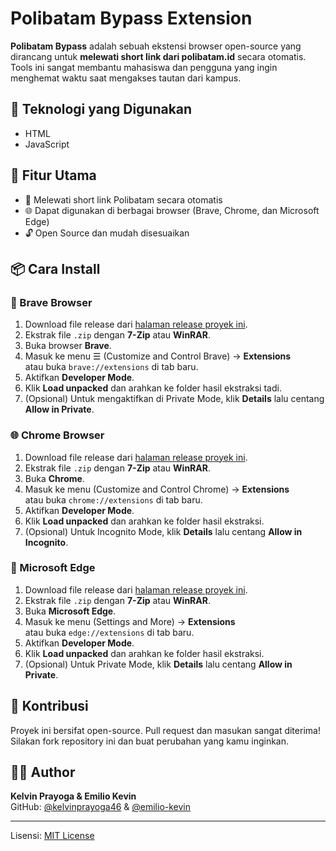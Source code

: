 # Polibatam Bypass Extension

**Polibatam Bypass** adalah sebuah ekstensi browser open-source yang dirancang untuk **melewati short link dari polibatam.id** secara otomatis. Tools ini sangat membantu mahasiswa dan pengguna yang ingin menghemat waktu saat mengakses tautan dari kampus.

## 🔧 Teknologi yang Digunakan

- HTML
- JavaScript

## 🚀 Fitur Utama

- 🔗 Melewati short link Polibatam secara otomatis
- 🌐 Dapat digunakan di berbagai browser (Brave, Chrome, dan Microsoft Edge)
- 🔓 Open Source dan mudah disesuaikan

## 📦 Cara Install

### 🦁 Brave Browser

1. Download file release dari [halaman release proyek ini](https://github.com/kelvinprayoga46/polibatam-bypass/releases).
2. Ekstrak file `.zip` dengan **7-Zip** atau **WinRAR**.
3. Buka browser **Brave**.
4. Masuk ke menu ☰ (Customize and Control Brave) → **Extensions**  
   atau buka `brave://extensions` di tab baru.
5. Aktifkan **Developer Mode**.
6. Klik **Load unpacked** dan arahkan ke folder hasil ekstraksi tadi.
7. (Opsional) Untuk mengaktifkan di Private Mode, klik **Details** lalu centang **Allow in Private**.

### 🌐 Chrome Browser

1. Download file release dari [halaman release proyek ini](https://github.com/kelvinprayoga46/polibatam-bypass/releases).
2. Ekstrak file `.zip` dengan **7-Zip** atau **WinRAR**.
3. Buka **Chrome**.
4. Masuk ke menu (Customize and Control Chrome) → **Extensions**  
   atau buka `chrome://extensions` di tab baru.
5. Aktifkan **Developer Mode**.
6. Klik **Load unpacked** dan arahkan ke folder hasil ekstraksi.
7. (Opsional) Untuk Incognito Mode, klik **Details** lalu centang **Allow in Incognito**.

### 🧭 Microsoft Edge

1. Download file release dari [halaman release proyek ini](https://github.com/kelvinprayoga46/polibatam-bypass/releases).
2. Ekstrak file `.zip` dengan **7-Zip** atau **WinRAR**.
3. Buka **Microsoft Edge**.
4. Masuk ke menu (Settings and More) → **Extensions**  
   atau buka `edge://extensions` di tab baru.
5. Aktifkan **Developer Mode**.
6. Klik **Load unpacked** dan arahkan ke folder hasil ekstraksi.
7. (Opsional) Untuk Private Mode, klik **Details** lalu centang **Allow in Private**.

## 🤝 Kontribusi

Proyek ini bersifat open-source. Pull request dan masukan sangat diterima!  
Silakan fork repository ini dan buat perubahan yang kamu inginkan.

## 🧑‍💻 Author

**Kelvin Prayoga & Emilio Kevin**  
GitHub: [@kelvinprayoga46](https://github.com/kelvinprayoga46) & [@emilio-kevin](https://github.com/corner-bytes)

---

Lisensi: [MIT License](LICENSE)
